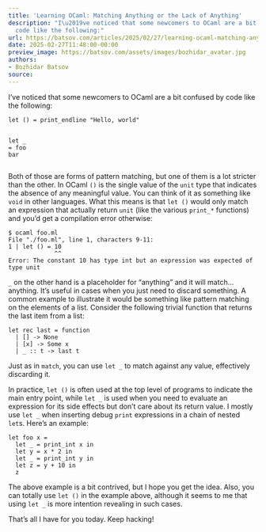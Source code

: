 ```yaml
---
title: 'Learning OCaml: Matching Anything or the Lack of Anything'
description: "I\u2019ve noticed that some newcomers to OCaml are a bit confused by
  code like the following:"
url: https://batsov.com/articles/2025/02/27/learning-ocaml-matching-anything-or-the-lack-of-anything/
date: 2025-02-27T11:48:00-00:00
preview_image: https://batsov.com/assets/images/bozhidar_avatar.jpg
authors:
- Bozhidar Batsov
source:
---
```


<p>I’ve noticed that some newcomers to OCaml are a bit confused by code like the following:</p>

<div class="language-ocaml highlighter-rouge"><div class="highlight"><pre class="highlight"><code><span class="k">let</span> <span class="bp">()</span> <span class="o">=</span> <span class="n">print_endline</span> <span class="s2">"Hello, world"</span>

<span class="k">let</span> <span class="n">_</span> <span class="o">=</span> <span class="n">foo</span> <span class="n">bar</span>
</code></pre></div></div>

<p>Both of those are forms of pattern matching, but one of them is a lot stricter
than the other. In OCaml <code class="language-plaintext highlighter-rouge">()</code> is the single value of the <code class="language-plaintext highlighter-rouge">unit</code> type that
indicates the absence of any meaningful value. You can think of it as something like <code class="language-plaintext highlighter-rouge">void</code> in
other languages. What this means is that <code class="language-plaintext highlighter-rouge">let ()</code> would only match an
expression that actually return <code class="language-plaintext highlighter-rouge">unit</code> (like the various <code class="language-plaintext highlighter-rouge">print_*</code> functions) and you’d get a compilation error
otherwise:</p>

<div class="language-console highlighter-rouge"><div class="highlight"><pre class="highlight"><code><span class="gp">$</span><span class="w"> </span>ocaml foo.ml
<span class="go">File "./foo.ml", line 1, characters 9-11:
1 | let () = 10
             ^^
Error: The constant 10 has type int but an expression was expected of type unit
</span></code></pre></div></div>

<p><code class="language-plaintext highlighter-rouge">_</code> on the other hand is a placeholder for “anything” and it will match… anything. It’s useful
in cases when you just need to discard something. A common example to illustrate it would be something
like pattern matching on the elements of a list. Consider the following trivial function that returns
the last item from a list:</p>

<div class="language-ocaml highlighter-rouge"><div class="highlight"><pre class="highlight"><code><span class="k">let</span> <span class="k">rec</span> <span class="n">last</span> <span class="o">=</span> <span class="k">function</span>
  <span class="o">|</span> <span class="bp">[]</span> <span class="o">-&gt;</span> <span class="nc">None</span>
  <span class="o">|</span> <span class="p">[</span><span class="n">x</span><span class="p">]</span> <span class="o">-&gt;</span> <span class="nc">Some</span> <span class="n">x</span>
  <span class="o">|</span> <span class="n">_</span> <span class="o">::</span> <span class="n">t</span> <span class="o">-&gt;</span> <span class="n">last</span> <span class="n">t</span>
</code></pre></div></div>

<p>Just as in <code class="language-plaintext highlighter-rouge">match</code>, you can use <code class="language-plaintext highlighter-rouge">let _</code> to match against any value, effectively discarding it.</p>

<p>In practice, <code class="language-plaintext highlighter-rouge">let ()</code> is often used at the top level of programs to indicate the
main entry point, while <code class="language-plaintext highlighter-rouge">let _</code> is used when you need to evaluate an expression
for its side effects but don’t care about its return value. I mostly use <code class="language-plaintext highlighter-rouge">let _</code> when inserting
debug <code class="language-plaintext highlighter-rouge">print</code> expressions in a chain of nested <code class="language-plaintext highlighter-rouge">let</code>s. Here’s an example:</p>

<div class="language-ocaml highlighter-rouge"><div class="highlight"><pre class="highlight"><code><span class="k">let</span> <span class="n">foo</span> <span class="n">x</span> <span class="o">=</span>
  <span class="k">let</span> <span class="n">_</span> <span class="o">=</span> <span class="n">print_int</span> <span class="n">x</span> <span class="k">in</span>
  <span class="k">let</span> <span class="n">y</span> <span class="o">=</span> <span class="n">x</span> <span class="o">*</span> <span class="mi">2</span> <span class="k">in</span>
  <span class="k">let</span> <span class="n">_</span> <span class="o">=</span> <span class="n">print_int</span> <span class="n">y</span> <span class="k">in</span>
  <span class="k">let</span> <span class="n">z</span> <span class="o">=</span> <span class="n">y</span> <span class="o">+</span> <span class="mi">10</span> <span class="k">in</span>
  <span class="n">z</span>
</code></pre></div></div>

<p>The above example is a bit contrived, but I hope you get the idea. Also, you can totally use <code class="language-plaintext highlighter-rouge">let ()</code> in the example above,
although it seems to me that using <code class="language-plaintext highlighter-rouge">let _</code> is more intention revealing in such cases.</p>

<p>That’s all I have for you today. Keep hacking!</p>
